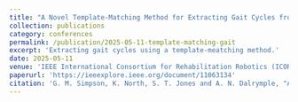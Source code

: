 ```yaml
---
title: "A Novel Template-Matching Method for Extracting Gait Cycles from Underfoot Pressure Data"
collection: publications
category: conferences
permalink: /publication/2025-05-11-template-matching-gait
excerpt: 'Extracting gait cycles using a template-meatching method.'
date: 2025-05-11
venue: 'IEEE International Consortium for Rehabilitation Robotics (ICORR)'
paperurl: 'https://ieeexplore.ieee.org/document/11063134'
citation: 'G. M. Simpson, K. North, S. T. Jones and A. N. Dalrymple, "A Novel Template-Matching Method for Extracting Gait Cycles from Underfoot Pressure Data," 2025 International Conference On Rehabilitation Robotics (ICORR), Chicago, IL, USA, 2025, pp. 1787-1792, doi: 10.1109/ICORR66766.2025.11063134.'
---
```

